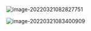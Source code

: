 ![image-20220321082827751](/Users/user/playground/share/nrookie.github.io/collections/go/xunlianying/日志/image-20220321082827751.png)



![image-20220321083400909](/Users/user/playground/share/nrookie.github.io/collections/go/xunlianying/日志/image-20220321083400909.png)
